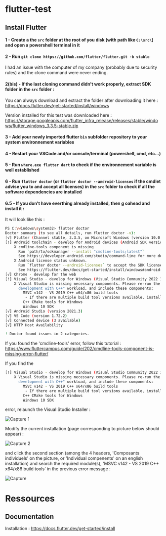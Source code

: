 # flutter-test

## Install Flutter

#### 1 - Create a the `src` folder at the root of you disk (with path like `C:\src\`) and open a powershell terminal in it

#### 2 - Run `git clone https://github.com/flutter/flutter.git -b stable`

I had an issue with the computer of my company (probably due to security rules) and the clone command were never ending.

#### 2(bis) - If the last cloning command didn't work properly, extract SDK folder in the `src` folder :

You can always download and extract the folder after downloading it here : https://docs.flutter.dev/get-started/install/windows

Version installed for this test was downloaded here : https://storage.googleapis.com/flutter_infra_release/releases/stable/windows/flutter_windows_3.3.5-stable.zip

#### 3 - Add your newly imported flutter `bin` subfolder repository to your system environnement variables

#### 4 - Restart your VSCode and/or console/terminal (powershell, cmd, etc...)

#### 5 - Run `where.exe flutter dart` to check if the environnement variable is well established

#### 6 - Run `flutter doctor` (or `flutter doctor --android-licenses` if the cmdlet advise you to and accept all licenses) in the `src` folder to check if all the software dependencies are installed

#### 6.5 - If you don't have everthing already installed, then g oahead and install it :

It will look like this : 

```bash
PS C:\windows\system32> flutter doctor
Doctor summary (to see all details, run flutter doctor -v):
[√] Flutter (Channel stable, 3.3.5, on Microsoft Windows [version 10.0.19042.2130], locale fr-FR)
[!] Android toolchain - develop for Android devices (Android SDK version 33.0.0)
    X cmdline-tools component is missing
      Run `path/to/sdkmanager --install "cmdline-tools;latest"`
      See https://developer.android.com/studio/command-line for more details.
    X Android license status unknown.
      Run `flutter doctor --android-licenses` to accept the SDK licenses.
      See https://flutter.dev/docs/get-started/install/windows#android-setup for more details.
[√] Chrome - develop for the web
[!] Visual Studio - develop for Windows (Visual Studio Community 2022 17.3.6)
    X Visual Studio is missing necessary components. Please re-run the Visual Studio installer for the "Desktop
      development with C++" workload, and include these components:
        MSVC v142 - VS 2019 C++ x64/x86 build tools
         - If there are multiple build tool versions available, install the latest
        C++ CMake tools for Windows
        Windows 10 SDK
[√] Android Studio (version 2021.3)
[√] VS Code (version 1.72.2)
[√] Connected device (3 available)
[√] HTTP Host Availability

! Doctor found issues in 2 categories.
```

If you found the 'cmdline-tools' error, follow this tutorial : https://www.fluttercampus.com/guide/202/cmdline-tools-component-is-missing-error-flutter/

If you find the
```bash
[!] Visual Studio - develop for Windows (Visual Studio Community 2022 17.3.6)
    X Visual Studio is missing necessary components. Please re-run the Visual Studio installer for the "Desktop
      development with C++" workload, and include these components:
        MSVC v142 - VS 2019 C++ x64/x86 build tools
         - If there are multiple build tool versions available, install the latest
        C++ CMake tools for Windows
        Windows 10 SDK
```
error, relaunch the Visual Studio Installer :

![Capture 1](https://user-images.githubusercontent.com/74706889/197215575-7ebc2794-cefb-41ee-b09a-da8c7b535b66.PNG)

Modify the current installation (page corresponding to picture below should appear) :

![Capture 2](https://user-images.githubusercontent.com/74706889/197215682-8ced2c39-b6fc-42a6-8b06-08b9b3e61c6b.PNG)

and click the second section (among the 4 headers, 'Composants individuels' on the picture, or 'Individual compenents' on an english installation) and search the required module(s), 'MSVC v142 - VS 2019 C++ x64/x86 build tools' in the previous error message :

![Capture](https://user-images.githubusercontent.com/74706889/197216295-1f6253e3-bccc-4a9d-9eb8-3059cdddd027.PNG)



# Ressources

## Documentation

Installation : https://docs.flutter.dev/get-started/install

